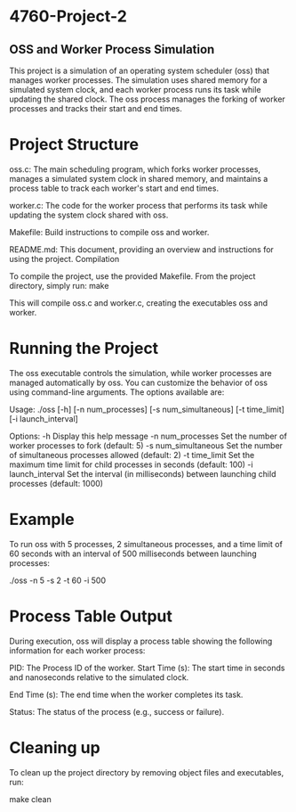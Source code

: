 # 4760-Project-2

## OSS and Worker Process Simulation

This project is a simulation of an operating system scheduler (oss) that manages worker processes.
The simulation uses shared memory for a simulated system clock, and each worker process runs its task while updating the shared clock.
The oss process manages the forking of worker processes and tracks their start and end times.


# Project Structure
oss.c: The main scheduling program, which forks worker processes, manages a simulated system clock in shared memory, and maintains a process table to track each worker's start and end times.

worker.c: The code for the worker process that performs its task while updating the system clock shared with oss.

Makefile: Build instructions to compile oss and worker.

README.md: This document, providing an overview and instructions for using the project.
Compilation

To compile the project, use the provided Makefile. From the project directory, simply run: make

This will compile oss.c and worker.c, creating the executables oss and worker.


# Running the Project
The oss executable controls the simulation, while worker processes are managed automatically by oss.
You can customize the behavior of oss using command-line arguments. The options available are:

Usage: ./oss [-h] [-n num_processes] [-s num_simultaneous] [-t time_limit] [-i launch_interval]

Options:
-h                     Display this help message
-n num_processes       Set the number of worker processes to fork (default: 5)
-s num_simultaneous    Set the number of simultaneous processes allowed (default: 2)
-t time_limit          Set the maximum time limit for child processes in seconds (default: 100)
-i launch_interval     Set the interval (in milliseconds) between launching child processes (default: 1000)


# Example

To run oss with 5 processes, 2 simultaneous processes, and a time limit of 60 seconds with an interval of 500 milliseconds between launching processes:

./oss -n 5 -s 2 -t 60 -i 500


# Process Table Output

During execution, oss will display a process table showing the following information for each worker process:

PID: The Process ID of the worker.
Start Time (s): The start time in seconds and nanoseconds relative to the simulated clock.

End Time (s): The end time when the worker completes its task.

Status: The status of the process (e.g., success or failure).


# Cleaning up

To clean up the project directory by removing object files and executables, run:

make clean